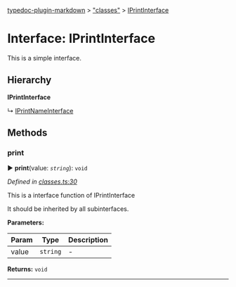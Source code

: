 [typedoc-plugin-markdown](../README.md) > ["classes"](../modules/_classes_.md) > [IPrintInterface](../interfaces/_classes_.iprintinterface.md)



# Interface: IPrintInterface


This is a simple interface.

## Hierarchy

**IPrintInterface**

↳  [IPrintNameInterface](_classes_.iprintnameinterface.md)









## Methods
<a id="print"></a>

###  print

► **print**(value: *`string`*): `void`



*Defined in [classes.ts:30](https://github.com/tgreyjs/typedoc-plugin-markdown/blob/bb94e89/tests/src/classes.ts#L30)*



This is a interface function of IPrintInterface

It should be inherited by all subinterfaces.


**Parameters:**

| Param | Type | Description |
| ------ | ------ | ------ |
| value | `string`   |  - |





**Returns:** `void`





___



